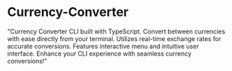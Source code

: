 # Currency-Converter
 "Currency Converter CLI built with TypeScript. Convert between currencies with ease directly from your terminal. Utilizes real-time exchange rates for accurate conversions. Features interactive menu and intuitive user interface. Enhance your CLI experience with seamless currency conversions!"
